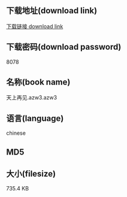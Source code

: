 ## 下载地址(download link)
[下载链接 download link](https://tutu365.netlify.app/?s=%E5%A4%A9%E4%B8%8A%E5%86%8D%E8%A7%81.azw3)

## 下载密码(download password)
8078

## 名称(book name)
天上再见.azw3.azw3

## 语言(language)
chinese

## MD5


## 大小(filesize)
735.4 KB
